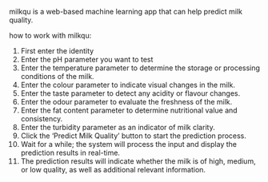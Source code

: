 milkqu is a web-based machine learning app that can help predict milk quality.

how to work with milkqu:
1. First enter the identity
2. Enter the pH parameter you want to test
3. Enter the temperature parameter to determine the storage or processing conditions of the milk.
4. Enter the colour parameter to indicate visual changes in the milk.
5. Enter the taste parameter to detect any acidity or flavour changes.
6. Enter the odour parameter to evaluate the freshness of the milk.
7. Enter the fat content parameter to determine nutritional value and consistency.
8. Enter the turbidity parameter as an indicator of milk clarity.
9. Click the ‘Predict Milk Quality’ button to start the prediction process.
10. Wait for a while; the system will process the input and display the prediction results in real-time.
11. The prediction results will indicate whether the milk is of high, medium, or low quality, as well as additional relevant information.